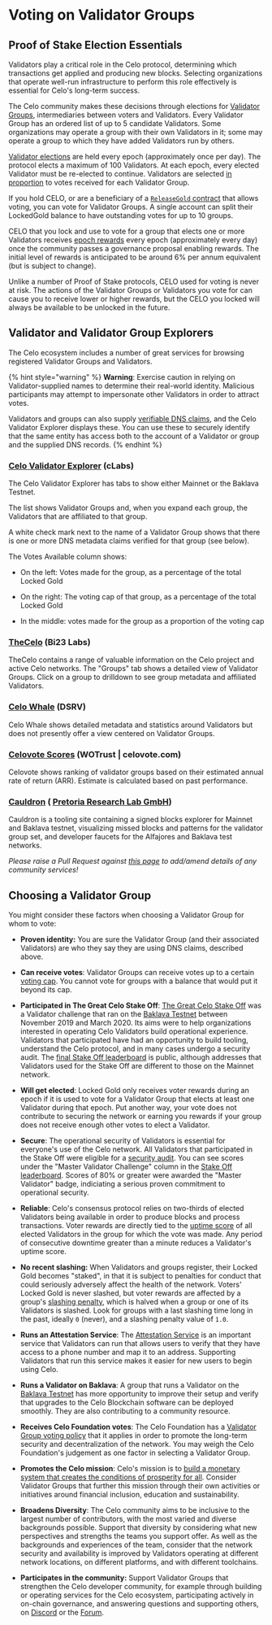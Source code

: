 # Voting on Validator Groups

## Proof of Stake Election Essentials

Validators play a critical role in the Celo protocol, determining which transactions get applied and producing new blocks. Selecting organizations that operate well-run infrastructure to perform this role effectively is essential for Celo's long-term success.

The Celo community makes these decisions through elections for [Validator Groups](../celo-codebase/protocol/proof-of-stake/validator-groups.md), intermediaries between voters and Validators. Every Validator Group has an ordered list of up to 5 candidate Validators. Some organizations may operate a group with their own Validators in it; some may operate a group to which they have added Validators run by others.

[Validator elections](../celo-codebase/protocol/proof-of-stake/validator-elections.md) are held every epoch (approximately once per day). The protocol elects a maximum of 100 Validators. At each epoch, every elected Validator must be re-elected to continue. Validators are selected [in proportion](../celo-codebase/protocol/proof-of-stake/validator-elections.md#Running-the-Election) to votes received for each Validator Group.

If you hold CELO, or are a beneficiary of a [`ReleaseGold` contract](release-gold.md) that allows voting, you can vote for Validator Groups. A single account can split their LockedGold balance to have outstanding votes for up to 10 groups.

CELO that you lock and use to vote for a group that elects one or more Validators receives [epoch rewards](../celo-codebase/protocol/proof-of-stake/epoch-rewards.md) every epoch (approximately every day) once the community passes a governance proposal enabling rewards. The initial level of rewards is anticipated to be around 6% per annum equivalent (but is subject to change).

Unlike a number of Proof of Stake protocols, CELO used for voting is never at risk. The actions of the Validator Groups or Validators you vote for can cause you to receive lower or higher rewards, but the CELO you locked will always be available to be unlocked in the future.

## Validator and Validator Group Explorers

The Celo ecosystem includes a number of great services for browsing registered Validator Groups and Validators.

{% hint style="warning" %}
**Warning**: Exercise caution in relying on Validator-supplied names to determine their real-world identity. Malicious participants may attempt to impersonate other Validators in order to attract votes.

Validators and groups can also supply [verifiable DNS claims](../operations-manual/validator-explorer.md), and the Celo Validator Explorer displays these. You can use these to securely identify that the same entity has access both to the account of a Validator or group and the supplied DNS records.
{% endhint %}

### [Celo Validator Explorer](https://validators.celo.org) (cLabs)

The Celo Validator Explorer has tabs to show either Mainnet or the Baklava Testnet.

The list shows Validator Groups and, when you expand each group, the Validators that are affiliated to that group.

A white check mark next to the name of a Validator Group shows that there is one or more DNS metadata claims verified for that group (see below).

The Votes Available column shows:

- On the left: Votes made for the group, as a percentage of the total Locked Gold

- On the right: The voting cap of that group, as a percentage of the total Locked Gold

- In the middle: votes made for the group as a proportion of the voting cap

### [TheCelo](https://thecelo.com) (Bi23 Labs)

TheCelo contains a range of valuable information on the Celo project and active Celo networks. The "Groups" tab shows a detailed view of Validator Groups. Click on a group to drilldown to see group metadata and affiliated Validators.

### [Celo Whale](https://celowhale.com) (DSRV)

Celo Whale shows detailed metadata and statistics around Validators but does not presently offer a view centered on Validator Groups.

### [Celovote Scores](https://celovote.com/scores) (WOTrust | celovote.com)

Celovote shows ranking of validator groups based on their estimated annual rate of return (ARR). Estimate is calculated based on past performance.

### [Cauldron](https://cauldron.pretoriaresearchlab.io/block-map) ( [Pretoria Research Lab GmbH](https://pretoriaresearchlab.io))

Cauldron is a tooling site containing a signed blocks explorer for Mainnet and Baklava testnet, visualizing missed blocks and patterns for the validator group set, and developer faucets for the Alfajores and Baklava test networks. 

_Please raise a Pull Request against [this page](https://github.com/celo-org/celo-monorepo/blob/master/packages/docs/celo-holder-guide/voting-validators.md) to add/amend details of any community services!_

## Choosing a Validator Group

You might consider these factors when choosing a Validator Group for whom to vote:

- **Proven identity:** You are sure the Validator Group (and their associated Validators) are who they say they are using DNS claims, described above.

- **Can receive votes**: Validator Groups can receive votes up to a certain [voting cap](../celo-codebase/protocol/proof-of-stake/validator-elections.md#group-voting-caps). You cannot vote for groups with a balance that would put it beyond its cap.

- **Participated in The Great Celo Stake Off**: [The Great Celo Stake Off](https://forum.celo.org/t/the-great-celo-stake-off-the-details/136) was a Validator challenge that ran on the [Baklava Testnet](../getting-started/baklava-testnet.md) between November 2019 and March 2020. Its aims were to help organizations interested in operating Celo Validators build operational experience. Validators that participated have had an opportunity to build tooling, understand the Celo protocol, and in many cases undergo a security audit. The [final Stake Off leaderboard](https://docs.google.com/spreadsheets/d/e/2PACX-1vQwk10o6YV0uriR8LuYfLqB1irjmOX_-L6Jljn3BtKlmz_R_TsUU8aI-pMqGVlu4HQKIQlQaFkUhsyl/pubhtml?gid=1970613133&single=true) is public, although addresses that Validators used for the Stake Off are different to those on the Mainnet network.

- **Will get elected**: Locked Gold only receives voter rewards during an epoch if it is used to vote for a Validator Group that elects at least one Validator during that epoch. Put another way, your vote does not contribute to securing the network or earning you rewards if your group does not receive enough other votes to elect a Validator.

- **Secure**: The operational security of Validators is essential for everyone's use of the Celo network. All Validators that participated in the Stake Off were eligible for a [security audit](https://medium.com/celoorg/the-celo-Validator-community-security-audits-and-lessons-learned-e67b78cd4123). You can see scores under the "Master Validator Challenge" column in the [Stake Off leaderboard](https://docs.google.com/spreadsheets/d/e/2PACX-1vQwk10o6YV0uriR8LuYfLqB1irjmOX_-L6Jljn3BtKlmz_R_TsUU8aI-pMqGVlu4HQKIQlQaFkUhsyl/pubhtml?gid=1970613133&single=true). Scores of 80% or greater were awarded the "Master Validator" badge, indiciating a serious proven commitment to operational security.

- **Reliable**: Celo's consensus protocol relies on two-thirds of elected Validators being available in order to produce blocks and process transactions. Voter rewards are directly tied to the [uptime score](../celo-codebase/protocol/proof-of-stake/validator-rewards.md#calculating-uptime-score) of all elected Validators in the group for which the vote was made. Any period of consecutive downtime greater than a minute reduces a Validator's uptime score.

- **No recent slashing:** When Validators and groups register, their Locked Gold becomes "staked", in that it is subject to penalties for conduct that could seriously adversely affect the health of the network. Voters' Locked Gold is never slashed, but voter rewards are affected by a group's [slashing penalty](../celo-codebase/protocol/proof-of-stake/validator-rewards.md#calculating-slashing-penalty), which is halved when a group or one of its Validators is slashed. Look for groups with a last slashing time long in the past, ideally `0` (never), and a slashing penalty value of `1.0`.

- **Runs an Attestation Service**: The [Attestation Service](../celo-codebase/protocol/identity/README.md) is an important service that Validators can run that allows users to verify that they have access to a phone number and map it to an address. Supporting Validators that run this service makes it easier for new users to begin using Celo.

- **Runs a Validator on Baklava**: A group that runs a Validator on the [Baklava Testnet](../getting-started/baklava-testnet.md) has more opportunity to improve their setup and verify that upgrades to the Celo Blockchain software can be deployed smoothly. They are also contributing to a community resource.

- **Receives Celo Foundation votes**: The Celo Foundation has a [Validator Group voting policy](../operations-manual/celo-foundation-voting-policy.md) that it applies in order to promote the long-term security and decentralization of the network. You may weigh the Celo Foundation's judgement as one factor in selecting a Validator Group.

- **Promotes the Celo mission**: Celo's mission is to [build a monetary system that creates the conditions of prosperity for all](https://medium.com/celoorg/an-introductory-guide-to-celo-b185c62d3067). Consider Validator Groups that further this mission through their own activities or initiatives around financial inclusion, education and sustainability.

- **Broadens Diversity**: The Celo community aims to be inclusive to the largest number of contributors, with the most varied and diverse backgrounds possible. Support that diversity by considering what new perspectives and strengths the teams you support offer. As well as the backgrounds and experiences of the team, consider that the network security and availability is improved by Validators operating at different network locations, on different platforms, and with different toolchains.

- **Participates in the community:** Support Validator Groups that strengthen the Celo developer community, for example through building or operating services for the Celo ecosystem, participating actively in on-chain governance, and answering questions and supporting others, on [Discord](https://chat.celo.org) or the [Forum](https://forum.celo.org).
